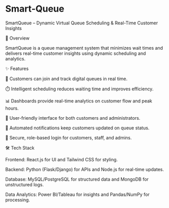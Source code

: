 # Smart-Queue

SmartQueue – Dynamic Virtual Queue Scheduling & Real-Time Customer Insights

📌 Overview

SmartQueue is a queue management system that minimizes wait times and delivers real-time customer insights using dynamic scheduling and analytics.

✨ Features

🔄 Customers can join and track digital queues in real time.

⏱️ Intelligent scheduling reduces waiting time and improves efficiency.

📊 Dashboards provide real-time analytics on customer flow and peak hours.

📱 User-friendly interface for both customers and administrators.

📢 Automated notifications keep customers updated on queue status.

🔐 Secure, role-based login for customers, staff, and admins.

🛠️ Tech Stack

Frontend: React.js for UI and Tailwind CSS for styling.

Backend: Python (Flask/Django) for APIs and Node.js for real-time updates.

Database: MySQL/PostgreSQL for structured data and MongoDB for unstructured logs.

Data Analytics: Power BI/Tableau for insights and Pandas/NumPy for processing.
